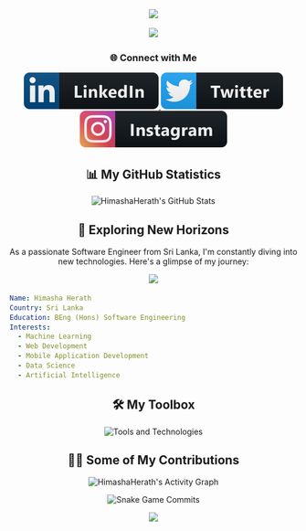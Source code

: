 <p align="center">
  <img src="https://capsule-render.vercel.app/api?type=waving&color=gradient&height=100&section=header&text=Himasha%20Herath&desc=Innovative%20Software%20Engineer&fontSize=40&animation=fadeIn"/>
</p>

<p align="center">
  <img src="https://komarev.com/ghpvc/?username=HimashaHerath&style=flat-square"/>
</p>

<h3 align="center">🌐 Connect with Me</h3>
<p align="center">
  <a href="https://www.linkedin.com/in/himasha-herath-811218221/">
    <img src="https://github.com/MikeCodesDotNET/ColoredBadges/blob/master/svg/social/linkedin.svg"/>
  </a>
  <a href="https://twitter.com/himasha_herath">
    <img src="https://github.com/MikeCodesDotNET/ColoredBadges/blob/master/svg/social/twitter.svg"/>
  </a>
  <a href="https://www.instagram.com/himasha_47__/">
    <img src="https://github.com/MikeCodesDotNET/ColoredBadges/blob/master/svg/social/instagram.svg"/>
  </a>
</p>

<h2 align="center">📊 My GitHub Statistics</h2>
<p align="center">
  <img src="https://github-readme-stats.vercel.app/api?username=HimashaHerath&show_icons=true&theme=algolia" alt="HimashaHerath's GitHub Stats" />
</p>

<h2 align="center">🔭 Exploring New Horizons</h2>
<p align="center">
  As a passionate Software Engineer from Sri Lanka, I'm constantly diving into new technologies. Here's a glimpse of my journey:
</p>

<p align="center">
  <img src="https://github.com/MikeCodesDotNET/ColoredBadges/blob/master/svg/misc/yaml.svg"/>
</p>

```yaml
Name: Himasha Herath
Country: Sri Lanka
Education: BEng (Hons) Software Engineering
Interests:
  - Machine Learning
  - Web Development
  - Mobile Application Development
  - Data Science
  - Artificial Intelligence
```
<h2 align="center">🛠️ My Toolbox</h2>
<p align="center">
  <img src="https://skillicons.dev/icons?i=css,figma,flask,github,html,java,py,react,rust,selenium,tensorflow,unity" alt="Tools and Technologies"/>
</p>
<h2 align="center">👨‍💻 Some of My Contributions</h2>
<p align="center">
  <img src="https://activity-graph.herokuapp.com/graph?username=HimashaHerath&theme=github" alt="HimashaHerath's Activity Graph"/>
</p>
<p align="center">
  <img src="https://github.com/thepiyushmalhotra/thepiyushmalhotra/blob/output/github-contribution-grid-snake.svg" alt="Snake Game Commits"/>
</p>
<p align="center">
  <img src="https://capsule-render.vercel.app/api?type=waving&color=gradient&height=100&section=footer"/>
</p>
